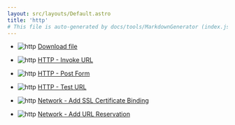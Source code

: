 ```yaml
---
layout: src/layouts/Default.astro
title: 'http'
# This file is auto-generated by docs/tools/MarkdownGenerator (index.js)
---
```


<ul>

<li>

![http](https://i.octopus.com/library/step-templates/http.png) [Download file](/http/download-file/)

</li>
        
<li>

![http](https://i.octopus.com/library/step-templates/http.png) [HTTP - Invoke URL](/http/http-invoke-url/)

</li>
        
<li>

![http](https://i.octopus.com/library/step-templates/http.png) [HTTP - Post Form](/http/http-post-form/)

</li>
        
<li>

![http](https://i.octopus.com/library/step-templates/http.png) [HTTP - Test URL](/http/http-test-url/)

</li>
        
<li>

![http](https://i.octopus.com/library/step-templates/http.png) [Network - Add SSL Certificate Binding](/http/network-add-ssl-certificate-binding/)

</li>
        
<li>

![http](https://i.octopus.com/library/step-templates/http.png) [Network - Add URL Reservation](/http/network-add-url-reservation/)

</li>
        
</ul>
